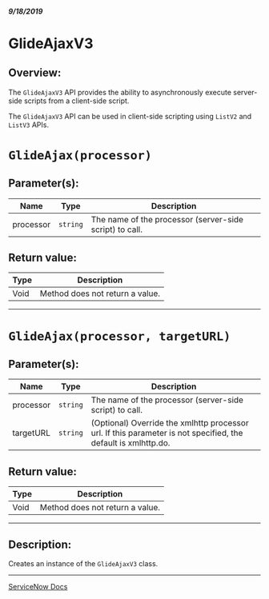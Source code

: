##### 9/18/2019
# GlideAjaxV3
## Overview:
The `GlideAjaxV3` API provides the ability to asynchronously execute server-side scripts from a client-side script.

The `GlideAjaxV3` API can be used in client-side scripting using `ListV2` and `ListV3` APIs.

# `GlideAjax(processor)`

## Parameter(s):
| Name | Type | Description |
|---|---|---|
| processor | `string` | The name of the processor (server-side script) to call. |

## Return value:
| Type | Description |
|---|---|
| Void | Method does not return a value. |

---

# `GlideAjax(processor, targetURL)`

## Parameter(s):
| Name | Type | Description |
|---|---|---|
| processor | `string` | The name of the processor (server-side script) to call. |
| targetURL | `string` | (Optional) Override the xmlhttp processor url.  If this parameter is not specified, the default is xmlhttp.do. |

## Return value:
| Type | Description |
|---|---|
| Void | Method does not return a value. |

---

## Description:
Creates an instance of the `GlideAjaxV3` class.

---

[ServiceNow Docs](https://developer.servicenow.com/app.do#!/api_doc?v=newyork&id=c_GlideAjaxV3API)